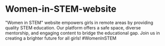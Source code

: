 # Women-in-STEM-website
"Women in STEM" website empowers girls in remote areas by providing quality STEM education. Our platform offers a safe space, diverse mentorship, and engaging content to bridge the educational gap. Join us in creating a brighter future for all girls! #WomenInSTEM

